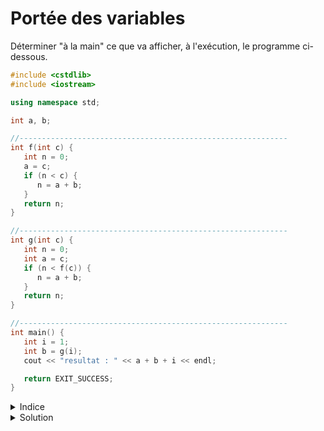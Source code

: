 # Portée des variables
Déterminer "à la main" ce que va afficher, à l'exécution, le programme ci-dessous.

~~~cpp
#include <cstdlib>
#include <iostream>

using namespace std;

int a, b;

//------------------------------------------------------------
int f(int c) {
   int n = 0;
   a = c;
   if (n < c) {
      n = a + b;
   }
   return n;
}

//------------------------------------------------------------
int g(int c) {
   int n = 0;
   int a = c;
   if (n < f(c)) {
      n = a + b;
   }
   return n;
}

//------------------------------------------------------------
int main() {
   int i = 1;
   int b = g(i);
   cout << "resultat : " << a + b + i << endl;

   return EXIT_SUCCESS;
}
~~~

<details>
<summary>Indice</summary>
Les variables globales, tout comme les statics valent "0" par défaut.
</details>

<details>
<summary>Solution</summary>
resultat : 3
</details>
